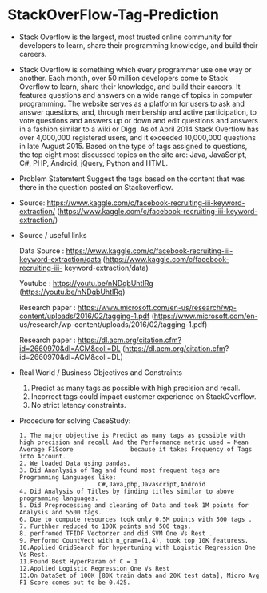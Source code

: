 # StackOverFlow-Tag-Prediction

* Stack Overflow is the largest, most trusted online community for developers to learn, share their programming knowledge, and build their
  careers.
  
* Stack Overflow is something which every programmer use one way or another. Each month, over 50 million developers come to Stack
  Overflow to learn, share their knowledge, and build their careers. It features questions and answers on a wide range of topics in computer
  programming. The website serves as a platform for users to ask and answer questions, and, through membership and active participation,
  to vote questions and answers up or down and edit questions and answers in a fashion similar to a wiki or Digg. As of April 2014 Stack
  Overflow has over 4,000,000 registered users, and it exceeded 10,000,000 questions in late August 2015. Based on the type of tags
  assigned to questions, the top eight most discussed topics on the site are: Java, JavaScript, C#, PHP, Android, jQuery, Python and HTML.

* Problem Statemtent
  Suggest the tags based on the content that was there in the question posted on Stackoverflow.

* Source: https://www.kaggle.com/c/facebook-recruiting-iii-keyword-extraction/
  (https://www.kaggle.com/c/facebook-recruiting-iii-keyword-extraction/)

* Source / useful links

  Data Source : https://www.kaggle.com/c/facebook-recruiting-iii-keyword-extraction/data (https://www.kaggle.com/c/facebook-recruiting-iii-
  keyword-extraction/data)

  Youtube : https://youtu.be/nNDqbUhtIRg (https://youtu.be/nNDqbUhtIRg)

  Research paper : https://www.microsoft.com/en-us/research/wp-content/uploads/2016/02/tagging-1.pdf (https://www.microsoft.com/en-
  us/research/wp-content/uploads/2016/02/tagging-1.pdf)

  Research paper : https://dl.acm.org/citation.cfm?id=2660970&dl=ACM&coll=DL (https://dl.acm.org/citation.cfm?
  id=2660970&dl=ACM&coll=DL)

*  Real World / Business Objectives and Constraints
    1. Predict as many tags as possible with high precision and recall.
    2. Incorrect tags could impact customer experience on StackOverflow.
    3. No strict latency constraints.


* Procedure for solving CaseStudy:

      1. The major objective is Predict as many tags as possible with high precision and recall And the Performance metric used = Mean Average F1Score                because it takes Frequency of Tags into Account.
      2. We loaded Data using pandas.
      3. Did Ananlysis of Tag and found most frequent tags are Programming Languages like:
                            C#,Java,php,Javascript,Android
      4. Did Analysis of Titles by finding titles similar to above programming languages.
      5. Did Preprocessing and cleaning of Data and took 1M points for Analysis and 5500 tags.
      6. Due to compute resources took only 0.5M points with 500 tags .
      7. Furthher reduced to 100K points and 500 tags.
      8. perfromed TFIDF Vectorzer and did SVM One Vs Rest .
      9. Performd CountVect with n_gram=(1,4), took top 10K featuress.
      10.Applied GridSearch for hypertuning with Logistic Regression One Vs Rest.
      11.Found Best HyperParam of C = 1
      12.Applied Logistic Regression One Vs Rest
      13.On DataSet of 100K [80K train data and 20K test data], Micro Avg F1 Score comes out to be 0.425.  
